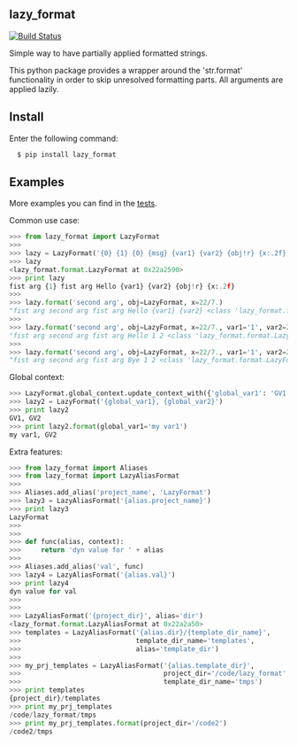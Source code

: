 ## lazy_format

[![Build Status](https://travis-ci.org/miphreal/lazy_format.png?branch=master)](https://travis-ci.org/miphreal/lazy_format)

Simple way to have partially applied formatted strings.

This python package provides a wrapper around the 'str.format' functionality in order to skip unresolved formatting parts.
All arguments are applied lazily.


## Install

Enter the following command:

```bash
  $ pip install lazy_format
```


## Examples

More examples you can find in the [tests](../../tree/master/tests).

Common use case:
```python
>>> from lazy_format import LazyFormat
>>>
>>> lazy = LazyFormat('{0} {1} {0} {msg} {var1} {var2} {obj!r} {x:.2f}', 'fist arg', msg='Hello')
>>> lazy
<lazy_format.format.LazyFormat at 0x22a2590>
>>> print lazy
fist arg {1} fist arg Hello {var1} {var2} {obj!r} {x:.2f}
>>>
>>> lazy.format('second arg', obj=LazyFormat, x=22/7.)
"fist arg second arg fist arg Hello {var1} {var2} <class 'lazy_format.format.LazyFormat'> 3.14"
>>>
>>> lazy.format('second arg', obj=LazyFormat, x=22/7., var1='1', var2=2)
"fist arg second arg fist arg Hello 1 2 <class 'lazy_format.format.LazyFormat'> 3.14"
>>>
>>> lazy.format('second arg', obj=LazyFormat, x=22/7., var1='1', var2=2, msg='Bye')
"fist arg second arg fist arg Bye 1 2 <class 'lazy_format.format.LazyFormat'> 3.14"
```

Global context:
```python
>>> LazyFormat.global_context.update_context_with({'global_var1': 'GV1', 'global_var2': 'GV2'})
>>> lazy2 = LazyFormat('{global_var1}, {global_var2}')
>>> print lazy2
GV1, GV2
>>> print lazy2.format(global_var1='my var1')
my var1, GV2
```

Extra features:
```python
>>> from lazy_format import Aliases
>>> from lazy_format import LazyAliasFormat
>>>
>>> Aliases.add_alias('project_name', 'LazyFormat')
>>> lazy3 = LazyAliasFormat('{alias.project_name}')
>>> print lazy3
LazyFormat
>>>
>>>
>>> def func(alias, context):
>>>     return 'dyn value for ' + alias
>>>
>>> Aliases.add_alias('val', func)
>>> lazy4 = LazyAliasFormat('{alias.val}')
>>> print lazy4
dyn value for val
>>>
>>>
>>> LazyAliasFormat('{project_dir}', alias='dir')
<lazy_format.format.LazyAliasFormat at 0x22a2a50>
>>> templates = LazyAliasFormat('{alias.dir}/{template_dir_name}',
>>>                             template_dir_name='templates',
>>>                             alias='template_dir')
>>>
>>> my_prj_templates = LazyAliasFormat('{alias.template_dir}',
>>>                                    project_dir='/code/lazy_format',
>>>                                    template_dir_name='tmps')
>>> print templates
{project_dir}/templates
>>> print my_prj_templates
/code/lazy_format/tmps
>>> print my_prj_templates.format(project_dir='/code2')
/code2/tmps
```





